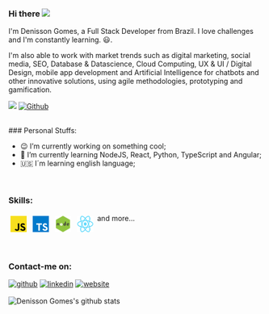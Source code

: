 ### Hi there <img src="https://media.giphy.com/media/hvRJCLFzcasrR4ia7z/giphy.gif" width="25px">

I'm Denisson Gomes, a Full Stack Developer from Brazil. I love challenges and I'm constantly learning. :smiley:.

I'm also able to work with market trends such as digital marketing, social media, SEO, Database & Datascience, Cloud Computing, UX & UI / Digital Design, mobile app development and Artificial Intelligence for chatbots and other innovative solutions, using agile methodologies, prototyping and gamification. 

![](https://visitor-badge.glitch.me/badge?page_id=denissongomes.denissongomes)
[![Github](https://img.shields.io/github/followers/denissongomes?label=Follow&style=social)](https://github.com/denissongomes)

<br />
### Personal Stuffs:
 
- :wink: I’m currently working on something cool;
- 🌱 I’m currently learning NodeJS, React, Python, TypeScript and Angular; 
- :us:  I´m learning english language;

<br />

### Skills:
<p>
<img height="32" width="32" style="vertical-align:top; margin:4px" src="https://raw.githubusercontent.com/denissongomes/denissongomes/main/images/js.png" style="vertical-align:top; margin:4px"/>
<img height="32" width="32" style="vertical-align:top; margin:4px" src="https://raw.githubusercontent.com/denissongomes/denissongomes/main/images/ts.png" style="vertical-align:top; margin:4px"/>
<img height="32" width="32" style="vertical-align:top; margin:4px" src="https://raw.githubusercontent.com/denissongomes/denissongomes/main/images/node.jpg" style="vertical-align:top; margin:4px"/>
<img height="32" width="32" style="vertical-align:top; margin:4px" src="https://raw.githubusercontent.com/denissongomes/denissongomes/main/images/react.png" style="vertical-align:top; margin:4px"/>
  and more...
</p>

<br /> 

### Contact-me on:

[<img src='https://cdn.jsdelivr.net/npm/simple-icons@3.0.1/icons/github.svg' alt='github' height='40'>](https://github.com/denissongomes)  [<img src='https://cdn.jsdelivr.net/npm/simple-icons@3.0.1/icons/linkedin.svg' alt='linkedin' height='40'>](https://www.linkedin.com/in/denissongomes/)  [<img src='https://cdn.jsdelivr.net/npm/simple-icons@3.0.1/icons/icloud.svg' alt='website' height='40'>](http://denissongomes.dev/)  
<br />
![Denisson Gomes's github stats](https://github-readme-stats.vercel.app/api?username=denissongomes&show_icons=true&theme=radical)



